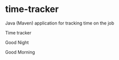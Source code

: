# time-tracker
Java (Maven) application for tracking time on the job

Time tracker

Good Night 


Good Morning

